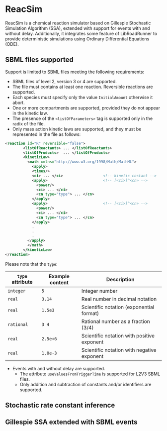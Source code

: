 # ReacSim
ReacSim is a chemical reaction simulator based on Gillespie Stochastic Simulation Algorithm (SSA), 
extended with support for events with and without delay. Additionally, it integrates some feature 
of LibRoadRunner to provide deterministic simulations using Ordinary Differential Equations (ODE).

## SBML files supported
Support is limited to SBML files meeting the following requirements:

- SBML files of level 2, version 3 or 4 are supported. 
- The file must contains at least one reaction. Reversible reactions are supported.
- Each species must specify only the value `InitialAmount` otherwise it abort.
- One or more compartments are supported, provided they do not appear in the kinetic law.
- The presence of the `<listOfParameters>` tag is supported only in the radix of the file.
- Only mass action kinetic laws are supported, and they must be represented in the file as follows:
```xml
<reaction id="R" reversible="false">
        <listOfReactants> ... </listOfReactants>
        <listOfProducts>  ... </listOfProducts>
        <kineticLaw>
          <math xmlns="http://www.w3.org/1998/Math/MathML">
            <apply>
            <times/>
            <ci> ... </ci>                  <!-- kinetic costant -->
            <apply>                         <!-- [<ci>]^<cn> -->
              <power/>
              <ci> ... </ci>
              <cn type="type"> ... </cn>
            </apply>
            <apply>                         <!-- [<ci>]^<cn> -->
              <power/>
              <ci> ... </ci>
              <cn type="type"> ... </cn>
            </apply>
            . 
            .
            .
          </apply>
          </math>
        </kineticLaw>
</reaction>
```

Please note that the `type`:

| **`type` attribute** | **Example content** | **Description**                            |
| -------------------- | ------------------- | ------------------------------------------ |
| `integer`            | `5`                 | Integer number                             |
| `real`               | `3.14`              | Real number in decimal notation            |
| `real`               | `1.5e3`             | Scientific notation (exponential format)   |
| `rational`           | `3 4`               | Rational number as a fraction (3/4)        |
| `real`               | `2.5e+6`            | Scientific notation with positive exponent |
| `real`               | `1.0e-3`            | Scientific notation with negative exponent |

- Events with and without delay are supported.
  - The attribute `useValuesFromTriggerTime` is supported for L2V3 SBML files.
  - Only addition and subtraction of constants and/or identifiers are supported.

## Stochastic rate constant inference

## Gillespie SSA extended with SBML events 
